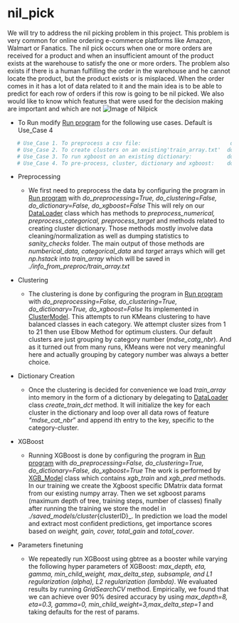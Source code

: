 # nil_pick

We will try to address the nil picking problem in this project. This problem is very common for online ordering e-commerce platforms like Amazon, Walmart or Fanatics. The nil pick occurs when one or more orders are received for a product and when an insufficient amount of the product exists at the warehouse to satisfy the one or more orders.  The problem also exists if there is a human fulfilling the order in the warehouse and he cannot locate the product, but the product exists or is misplaced. When the order comes in it has a lot of data related to it and the main idea is to be able to predict for each row of orders if this row is going to be nil picked. We also would like to know which features that were used for the decision making are important and which are not
![Image of Nilpick](https://github.com/lightningorders/nil_pick/blob/master/nillpick.png)
* To Run modify [Run program](run.py) for the following use cases.  Default is Use_Case 4
```python
   # Use_Case 1. To preprocess a csv file:                            do_preprocessing=True,  do_clustering=False, do_dictionary=False, do_xgboost=False
   # Use_Case 2. To create clusters on an existing'train_array.txt'  do_preprocessing=False, do_clustering=True,  do_dictionary=False, do_xgboost=False 
   # Use_Case 3. To run xgboost on an existing dictionary:           do_preprocessing=False, do_clustering=True, do_dictionary=False, do_xgboost=True
   # Use_Case 4. To pre-process, cluster, dictionary and xgboost:    do_preprocessing=True,  do_clustering=True,  do_dictionary=True,  do_xgboost=True
```

* Preprocessing
    * We first need to preprocess the data by configuring the program in [Run program](run.py) with _do_preprocessing=True, do_clustering=False, do_dictionary=False, do_xgboost=False_
This will rely on our [DataLoader](./core/data_processor.py)  class which has methods to _preprocess_numerical, preprocess_categorical, preprocess_target_ and methods related to creating cluster dictionary. Those methods mostly involve data cleaning/normalization as well as dumping statistics to _sanity_checks_ folder. The main output of those methods are _numberical_data, categorical_data_ and _target_ arrays which will get _np.hstack_ into _train_array_ which will be saved in _./info_from_preproc/train_array.txt_  

* Clustering
    * The clustering is done by configuring the program in [Run program](run.py) with
_do_preprocessing=False, do_clustering=True, do_dictionary=True, do_xgboost=False_
Its implemented in [ClusterModel](./core/cluster_model.py). This attempts to run KMeans clustering to have balanced classes in each category. We attempt cluster sizes from 1 to 21 then use Elbow Method for optimum clusters. Our default clusters are just grouping by category number (_mdse_catg_nbr_). And as it turned out from many runs, KMeans were not very meaningful here and actually grouping by category number was always a better choice.
 
* Dictionary Creation
    * Once the clustering is decided for convenience we load _train_array_ into memory in the form of a dictionary by delegating to [DataLoader](./core/data_processor.py) class _create_train_dct_ method. It will initialize the key for each cluster in the dictionary and loop over all data rows of feature _“mdse_cat_nbr_” and append ith entry to the key, specific to the category-cluster.
    
* XGBoost
    * Running XGBoost is done by configuring the program in [Run program](run.py) with
_do_preprocessing=False, do_clustering=True, do_dictionary=False, do_xgboost=True_
The work is performed by [XGB_Model](./core/xgb_model.py) class which contains _xgb_train_ and _xgb_pred_ methods. In our training we create the Xgboost specific DMatrix data format from our existing numpy array. Then we set xgboost params (maximum depth of tree, training steps, number of classes) finally after running the training we store the model in _./saved_models/cluster_{clusterID}_. In prediction we load the model and extract most confident predictions, get importance scores based on _weight, gain, cover, total_gain_ and _total_cover_. 

* Parameters finetuning
    * We repeatedly run XGBoost using gbtree as a booster while varying the following hyper parameters of XGBoost: 
_max_depth, eta, gamma, min_child_weight, max_delta_step, subsample, and L1 regularization (alpha), L2 regularization (lambda)_. We evaluated results by running _GridSearchCV_ method. Empirically, we found that we can achieve over 90% desired accuracy by using _max_depth=8, eta=0.3, gamma=0, min_child_weight=3,max_delta_step=1_ and taking defaults for the rest of params.
